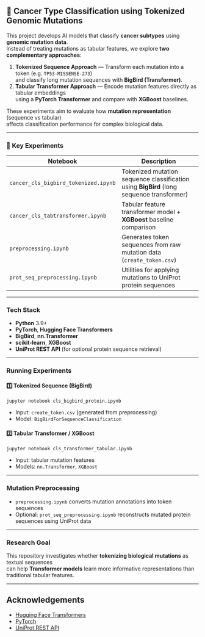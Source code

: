 ## 🧬 Cancer Type Classification using Tokenized Genomic Mutations

This project develops AI models that classify **cancer subtypes** using **genomic mutation data**.  
Instead of treating mutations as tabular features, we explore **two complementary approaches**:

1. **Tokenized Sequence Approach** — Transform each mutation into a token (e.g. `TP53-MISSENSE-273`)  
   and classify long mutation sequences with **BigBird (Transformer)**.
2. **Tabular Transformer Approach** — Encode mutation features directly as tabular embeddings  
   using a **PyTorch Transformer** and compare with **XGBoost** baselines.

These experiments aim to evaluate how **mutation representation** (sequence vs tabular)  
affects classification performance for complex biological data.

---

### 🚀 Key Experiments
| Notebook | Description |
|----------|--------------|
| `cancer_cls_bigbird_tokenized.ipynb` | Tokenized mutation sequence classification using **BigBird** (long sequence transformer) |
| `cancer_cls_tabtransformer.ipynb` | Tabular feature transformer model + **XGBoost** baseline comparison |
| `preprocessing.ipynb` | Generates token sequences from raw mutation data (`create_token.csv`) |
| `prot_seq_preprocessing.ipynb` | Utilities for applying mutations to UniProt protein sequences |

---

### Tech Stack
- **Python** 3.9+
- **PyTorch**, **Hugging Face Transformers**
- **BigBird**, **nn.Transformer**
- **scikit-learn**, **XGBoost**
- **UniProt REST API** (for optional protein sequence retrieval)

---

### Running Experiments

#### 1️⃣ Tokenized Sequence (BigBird)
```bash
jupyter notebook cls_bigbird_protein.ipynb
```
- Input: `create_token.csv` (generated from preprocessing)
- Model: `BigBirdForSequenceClassification`

#### 2️⃣ Tabular Transformer / XGBoost
```bash
jupyter notebook cls_transformer_tabular.ipynb
```
- Input: tabular mutation features
- Models: `nn.Transformer`, `XGBoost`

---

### Mutation Preprocessing
- `preprocessing.ipynb` converts mutation annotations into token sequences
- Optional: `prot_seq_preprocessing.ipynb` reconstructs mutated protein sequences using UniProt data

---

### Research Goal
This repository investigates whether **tokenizing biological mutations** as textual sequences  
can help **Transformer models** learn more informative representations than traditional tabular features.

---

## Acknowledgements
- [Hugging Face Transformers](https://huggingface.co/transformers)
- [PyTorch](https://pytorch.org/)
- [UniProt REST API](https://rest.uniprot.org/)
